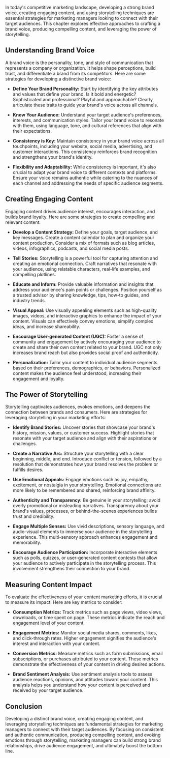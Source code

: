 
In today's competitive marketing landscape, developing a strong brand voice, creating engaging content, and using storytelling techniques are essential strategies for marketing managers looking to connect with their target audiences. This chapter explores effective approaches to crafting a brand voice, producing compelling content, and leveraging the power of storytelling.

Understanding Brand Voice
-------------------------

A brand voice is the personality, tone, and style of communication that represents a company or organization. It helps shape perceptions, build trust, and differentiate a brand from its competitors. Here are some strategies for developing a distinctive brand voice:

* **Define Your Brand Personality:** Start by identifying the key attributes and values that define your brand. Is it bold and energetic? Sophisticated and professional? Playful and approachable? Clearly articulate these traits to guide your brand's voice across all channels.

* **Know Your Audience:** Understand your target audience's preferences, interests, and communication styles. Tailor your brand voice to resonate with them, using language, tone, and cultural references that align with their expectations.

* **Consistency is Key:** Maintain consistency in your brand voice across all touchpoints, including your website, social media, advertising, and customer interactions. This consistency reinforces brand recognition and strengthens your brand's identity.

* **Flexibility and Adaptability:** While consistency is important, it's also crucial to adapt your brand voice to different contexts and platforms. Ensure your voice remains authentic while catering to the nuances of each channel and addressing the needs of specific audience segments.

Creating Engaging Content
-------------------------

Engaging content drives audience interest, encourages interaction, and builds brand loyalty. Here are some strategies to create compelling and relevant content:

* **Develop a Content Strategy:** Define your goals, target audience, and key messages. Create a content calendar to plan and organize your content production. Consider a mix of formats such as blog articles, videos, infographics, podcasts, and social media posts.

* **Tell Stories:** Storytelling is a powerful tool for capturing attention and creating an emotional connection. Craft narratives that resonate with your audience, using relatable characters, real-life examples, and compelling plotlines.

* **Educate and Inform:** Provide valuable information and insights that address your audience's pain points or challenges. Position yourself as a trusted advisor by sharing knowledge, tips, how-to guides, and industry trends.

* **Visual Appeal:** Use visually appealing elements such as high-quality images, videos, and interactive graphics to enhance the impact of your content. Visuals can effectively convey emotions, simplify complex ideas, and increase shareability.

* **Encourage User-generated Content (UGC):** Foster a sense of community and engagement by actively encouraging your audience to create and share their own content related to your brand. UGC not only increases brand reach but also provides social proof and authenticity.

* **Personalization:** Tailor your content to individual audience segments based on their preferences, demographics, or behaviors. Personalized content makes the audience feel understood, increasing their engagement and loyalty.

The Power of Storytelling
-------------------------

Storytelling captivates audiences, evokes emotions, and deepens the connection between brands and consumers. Here are strategies for leveraging storytelling in your marketing efforts:

* **Identify Brand Stories:** Uncover stories that showcase your brand's history, mission, values, or customer success. Highlight stories that resonate with your target audience and align with their aspirations or challenges.

* **Create a Narrative Arc:** Structure your storytelling with a clear beginning, middle, and end. Introduce conflict or tension, followed by a resolution that demonstrates how your brand resolves the problem or fulfills desires.

* **Use Emotional Appeals:** Engage emotions such as joy, empathy, excitement, or nostalgia in your storytelling. Emotional connections are more likely to be remembered and shared, reinforcing brand affinity.

* **Authenticity and Transparency:** Be genuine in your storytelling; avoid overly promotional or misleading narratives. Transparency about your brand's values, processes, or behind-the-scenes experiences builds trust and credibility.

* **Engage Multiple Senses:** Use vivid descriptions, sensory language, and audio-visual elements to immerse your audience in the storytelling experience. This multi-sensory approach enhances engagement and memorability.

* **Encourage Audience Participation:** Incorporate interactive elements such as polls, quizzes, or user-generated content contests that allow your audience to actively participate in the storytelling process. This involvement strengthens their connection to your brand.

Measuring Content Impact
------------------------

To evaluate the effectiveness of your content marketing efforts, it is crucial to measure its impact. Here are key metrics to consider:

* **Consumption Metrics:** Track metrics such as page views, video views, downloads, or time spent on page. These metrics indicate the reach and engagement level of your content.

* **Engagement Metrics:** Monitor social media shares, comments, likes, and click-through rates. Higher engagement signifies the audience's interest and interaction with your content.

* **Conversion Metrics:** Measure metrics such as form submissions, email subscriptions, or purchases attributed to your content. These metrics demonstrate the effectiveness of your content in driving desired actions.

* **Brand Sentiment Analysis:** Use sentiment analysis tools to assess audience reactions, opinions, and attitudes toward your content. This analysis helps you understand how your content is perceived and received by your target audience.

Conclusion
----------

Developing a distinct brand voice, creating engaging content, and leveraging storytelling techniques are fundamental strategies for marketing managers to connect with their target audiences. By focusing on consistent and authentic communication, producing compelling content, and evoking emotions through storytelling, marketing managers can build strong brand relationships, drive audience engagement, and ultimately boost the bottom line.
